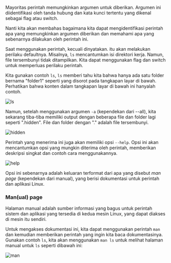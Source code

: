 Mayoritas perintah memungkinkan argumen untuk diberikan. Argumen ini diidentifikasi oleh tanda hubung dan kata kunci tertentu yang dikenal sebagai flag atau switch.

Nanti kita akan membahas bagaimana kita dapat mengidentifikasi perintah apa yang memungkinkan argumen diberikan dan memahami apa yang sebenarnya dilakukan oleh perintah ini.

Saat menggunakan perintah, kecuali dinyatakan. itu akan melakukan perilaku defaultnya. Misalnya, `ls` mencantumkan isi direktori kerja. Namun, file tersembunyi tidak ditampilkan. Kita dapat menggunakan flag dan switch untuk memperluas perilaku perintah.

Kita gunakan contoh `ls`, `ls` memberi tahu kita bahwa hanya ada satu folder bernama "folder1" seperti yang disorot pada tangkapan layar di bawah. Perhatikan bahwa konten dalam tangkapan layar di bawah ini hanyalah contoh.

![ls](https://raw.githubusercontent.com/yingcrackerhades/cybersec-module/main/Pre%20Security/Linux%20Fundamental/Image/ls2.png)

Namun, setelah menggunakan argumen `-a` (kependekan dari --all), kita sekarang tiba-tiba memiliki output dengan beberapa file dan folder lagi seperti ".hidden". File dan folder dengan "." adalah file tersembunyi.

![hidden](https://raw.githubusercontent.com/yingcrackerhades/cybersec-module/main/Pre%20Security/Linux%20Fundamental/Image/ls-a.png)

Perintah yang menerima ini juga akan memiliki opsi `--help`. Opsi ini akan mencantumkan opsi yang mungkin diterima oleh perintah, memberikan deskripsi singkat dan contoh cara menggunakannya.

![help](https://raw.githubusercontent.com/yingcrackerhades/cybersec-module/main/Pre%20Security/Linux%20Fundamental/Image/ls-h.png)

Opsi ini sebenarnya adalah keluaran terformat dari apa yang disebut *man page* (kependekan dari manual), yang berisi dokumentasi untuk perintah dan aplikasi Linux.

### Man(ual) page
Halaman manual adalah sumber informasi yang bagus untuk perintah sistem dan aplikasi yang tersedia di kedua mesin Linux, yang dapat diakses di mesin itu sendiri.

Untuk mengakses dokumentasi ini, kita dapat menggunakan perintah `man` dan kemudian memberikan perintah yang ingin kita baca dokumentasinya. Gunakan contoh `ls`, kita akan menggunakan `man ls` untuk melihat halaman manual untuk `ls` seperti dibawah ini:

![man](https://raw.githubusercontent.com/yingcrackerhades/cybersec-module/main/Pre%20Security/Linux%20Fundamental/Image/man.png)

